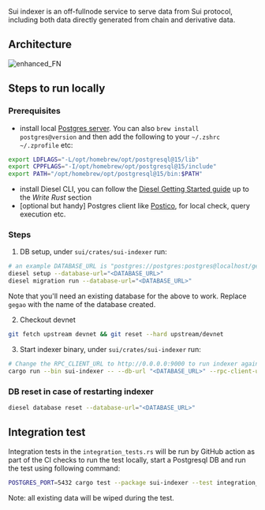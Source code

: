 Sui indexer is an off-fullnode service to serve data from Sui protocol, including both data directly generated from chain and derivative data.

## Architecture 
![enhanced_FN](https://user-images.githubusercontent.com/106119108/221022505-a1d873c6-60e2-45f1-b2aa-e50192c4dfbb.png)


## Steps to run locally
### Prerequisites
- install local [Postgres server](https://www.postgresql.org/download/). You can also `brew install postgres@version` and then add the following to your `~/.zshrc` `~/.zprofile` etc: 
```sh
export LDFLAGS="-L/opt/homebrew/opt/postgresql@15/lib"
export CPPFLAGS="-I/opt/homebrew/opt/postgresql@15/include"
export PATH="/opt/homebrew/opt/postgresql@15/bin:$PATH"
```
- install Diesel CLI, you can follow the [Diesel Getting Started guide](https://diesel.rs/guides/getting-started) up to the *Write Rust* section
- [optional but handy] Postgres client like [Postico](https://eggerapps.at/postico2/), for local check, query execution etc.

### Steps
1. DB setup, under `sui/crates/sui-indexer` run:
```sh
# an example DATABASE_URL is "postgres://postgres:postgres@localhost/gegao"
diesel setup --database-url="<DATABASE_URL>"
diesel migration run --database-url="<DATABASE_URL>"
```
Note that you'll need an existing database for the above to work. Replace `gegao` with the name of the database created.

2. Checkout devnet
```sh
git fetch upstream devnet && git reset --hard upstream/devnet
```
3. Start indexer binary, under `sui/crates/sui-indexer` run:
```sh
# Change the RPC_CLIENT_URL to http://0.0.0.0:9000 to run indexer against local validator & fullnode
cargo run --bin sui-indexer -- --db-url "<DATABASE_URL>" --rpc-client-url "https://fullnode.devnet.sui.io:443"
```
### DB reset in case of restarting indexer
```sh
diesel database reset --database-url="<DATABASE_URL>"
```

## Integration test
Integration tests in the `integration_tests.rs` will be run by GitHub action as part of the CI checks
to run the test locally, start a Postgresql DB and run the test using following command:
```sh
POSTGRES_PORT=5432 cargo test --package sui-indexer --test integration_tests --features pg_integration
```
Note: all existing data will be wiped during the test.
